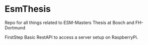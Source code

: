 # EsmThesis
Repo for all things related to ESM-Masters Thesis at Bosch and FH-Dortmund

FirstStep
Basic RestAPI to access a server setup on RaspberryPi.
